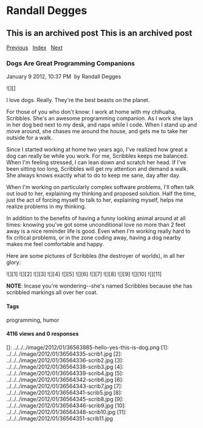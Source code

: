 # Randall Degges

## This is an archived post This is an archived post

[Previous][]   [Index][]   [Next][]

### Dogs Are Great Programming Companions

January 9 2012, 10:37 PM  by Randall Degges

![][]

I love dogs. Really. They're the best beasts on the planet.

For those of you who don't know: I work at home with my chihuaha, Scribbles.
She's an awesome programming companion. As I work she lays in her dog bed next
to my desk, and naps while I code. When I stand up and move around, she chases
me around the house, and gets me to take her outside for a walk.

Since I started working at home two years ago, I've realized how great a dog can
really be while you work. For me, Scribbles keeps me balanced. When I'm feeling
stressed, I can lean down and scratch her head. If I've been sitting too long,
Scribbles will get my attention and demand a walk. She always knows exactly what
to do to keep me sane, day after day.

When I'm working on particularly complex software problems, I'll often talk out
loud to her, explaining my thinking and proposed solution. Half the time, just
the act of forcing myself to talk to her, explaining myself, helps me realize
problems in my thinking.

In addition to the benefits of having a funny looking animal around at all
times: knowing you've got some unconditional love no more than 2 feet away is a
nice reminder life is good. Even when I'm working really hard to fix critical
problems, or in the zone coding away, having a dog nearby makes me feel
comfortable and happy.

Here are some pictures of Scribbles (the destroyer of worlds), in all her glory:

![][1] ![][2] ![][3] ![][4] ![][5] ![][6] ![][7] ![][8] ![][9] ![][10] ![][11]

**NOTE**: Incase you're wondering--she's named Scribbles because she has
scribbled markings all over her coat.

#### Tags

programming, humor

#### 4116 views and 0 responses

  [Previous]: ../../../posts/2012/01/reflections-on-herokus-waza-event.html
  [Index]: ../../../index-3.html
  [Next]: ../../../posts/2012/01/devops-django-part-5-using-heroku-in-producti.html
  []: ../../../image/2012/01/36563885-hello-yes-this-is-dog.png
  [1]: ../../../image/2012/01/36564335-scrib1.jpg
  [2]: ../../../image/2012/01/36564336-scrib2.jpg
  [3]: ../../../image/2012/01/36564338-scrib3.jpg
  [4]: ../../../image/2012/01/36564339-scrib4.jpg
  [5]: ../../../image/2012/01/36564342-scrib6.jpg
  [6]: ../../../image/2012/01/36564343-scrib7.jpg
  [7]: ../../../image/2012/01/36564341-scrib5.jpg
  [8]: ../../../image/2012/01/36564345-scrib8.jpg
  [9]: ../../../image/2012/01/36564346-scrib9.jpg
  [10]: ../../../image/2012/01/36564348-scrib10.jpg
  [11]: ../../../image/2012/01/36564351-scrib11.jpg
